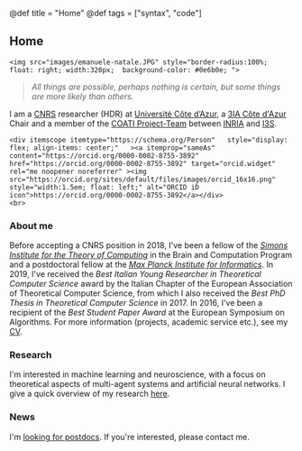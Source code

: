 @def title = "Home"
@def tags = ["syntax", "code"]

## Home

~~~
<img src="images/emanuele-natale.JPG" style="border-radius:100%; float: right; width:320px;  background-color: #0e6b0e; ">
~~~

> *All things are possible,*
>  *perhaps nothing is certain,*
>  *but some things are more likely than others.*


I am a [CNRS] researcher (HDR) at [Université
Côte d’Azur][UCA], a [3IA Côte d'Azur][3IA] Chair and a member of the [COATI
Project-Team][COATI] between [INRIA] and [I3S][I3S].

~~~
<div itemscope itemtype="https://schema.org/Person"   style="display: flex; align-items: center;"   ><a itemprop="sameAs" content="https://orcid.org/0000-0002-8755-3892" href="https://orcid.org/0000-0002-8755-3892" target="orcid.widget" rel="me noopener noreferrer" ><img src="https://orcid.org/sites/default/files/images/orcid_16x16.png" style="width:1.5em; float: left;" alt="ORCID iD icon">https://orcid.org/0000-0002-8755-3892</a></div>
<br>
~~~

### About me

Before accepting a CNRS position in 2018, I've been a fellow of the [*Simons Institute for the Theory of Computing*](https://simons.berkeley.edu/) in the Brain and Computation Program and a postdoctoral fellow at the [*Max Planck Institute for Informatics*](https://www.mpi-inf.mpg.de/departments/algorithms-complexity).
In 2019, I've received the *Best Italian Young Researcher in Theoretical Computer Science* award by the Italian Chapter of the European Association of Theoretical Computer Science, from which I also received the *Best PhD Thesis in Theoretical Computer Science* in 2017. In 2016, I've been a recipient of the *Best Student Paper Award* at the European Symposium on Algorithms.
For more information (projects, academic service etc.), see my [CV](/cv/).

### Research

I'm interested in machine learning and neuroscience, with a focus on theoretical aspects of multi-agent systems and artificial neural networks.
I give a quick overview of my research [here](/research/#research_bio).

### News

I'm [looking for postdocs](https://www.dropbox.com/scl/fi/pq8ui5ha0tekyhizqqzne/postdoc_2025_call.pdf?rlkey=ndv1d1fzfjc1d5bn1jxobprka&dl=0). If you're interested, please contact me.


[3IA]: https://3ia.univ-cotedazur.eu/
[UCA]: http://univ-cotedazur.fr
[COATI]: https://team.inria.fr/coati/team-members
[I3S]: http://www.i3s.unice.fr
[CNRS]: https://www.cnrs.fr/
[INRIA]: https://www.inria.fr/en/inria-centre-universite-cote-azur
